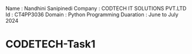Name : Nandhini Sanipinedi
Company : CODTECH IT SOLUTIONS PVT.LTD
Id : CT4PP3036
Domain : Python Programming
Duaration : June to July 2024



# CODETECH-Task1
